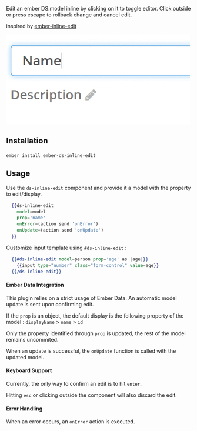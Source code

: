 Edit an ember DS.model inline by clicking on it to toggle editor.
Click outside or press escape to rollback change and cancel edit.

inspired by [ember-inline-edit](https://github.com/swastik/ember-inline-edit)

![Inline Edit Demo](https://github.com/IliasDeros/ember-ds-inline-edit/raw/master/demo.gif)

## Installation

`ember install ember-ds-inline-edit`

## Usage

Use the `ds-inline-edit` component and provide it a model with the property to edit/display.

```handlebars
  {{ds-inline-edit
    model=model
    prop='name'
    onError=(action send 'onError')
    onUpdate=(action send 'onUpdate')
  }}
```

Customize input template using `#ds-inline-edit` :

```handlebars
  {{#ds-inline-edit model=person prop='age' as |age|}}
    {{input type="number" class="form-control" value=age}}
  {{/ds-inline-edit}}
```

#### Ember Data Integration

This plugin relies on a strict usage of Ember Data. An automatic model update
is sent upon confirming edit.

If the `prop` is an object, the default display is the following property of the model :
`displayName` > `name` > `id`

Only the property identified through `prop` is updated, the rest of the model remains
uncommited.

When an update is successful, the `onUpdate` function is called with the updated model.

#### Keyboard Support

Currently, the only way to confirm an edit is to hit `enter`.

Hitting `esc` or clicking outside the component will also discard the edit.

#### Error Handling
When an error occurs, an `onError` action is executed.